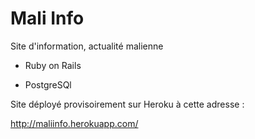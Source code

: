# Mali Info

Site d'information, actualité malienne


* Ruby on Rails

* PostgreSQl


Site déployé provisoirement sur Heroku à cette adresse :

http://maliinfo.herokuapp.com/
